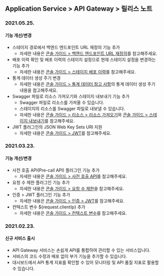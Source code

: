 ## Application Service > API Gateway > 릴리스 노트

### 2021.05.25.
#### 기능 개선/변경
* 스테이지 경로에서 백엔드 엔드포인트 URL 재정의 기능 추가
    * 자세한 내용은 [콘솔 가이드 > 백엔드 엔드포인트 URL 재정의](./console-guide/#url)를 참고해주세요.
* 배포 이력 확인 및 배포 이력의 스테이지 설정으로 현재 스테이지 설정을 변경하는 기능 추가
    * 자세한 내용은 [콘솔 가이드 > 스테이지 배포 이력](./console-guide/#_19)를 참고해주세요.
* 통계 데이터 생성 주기 변경
    * 자세한 내용은 [콘솔 가이드 > 통계 데이터 참고 사항](./console-guide/#_23)의 통계 데이터 생성 주기 내용을 참고해주세요.
* Swagger 파일로 리소스 가져오기와 스테이지 내보내기 기능 추가 
    * Swagger 파일로 리소스를 가져올 수 있습니다.
    * 스테이지의 리소스를 Swagger 파일로 내보낼 수 있습니다. 
    * 자세한 내용은 [콘솔 가이드 > 리소스 > 리소스 가져오기](./console-guide/#_3)와 [콘솔 가이드 > 스테이지 내보내기](./console-guide/#_20)를 참고해주세요.
* JWT 플러그인의 JSON Web Key Sets URI 지원
    * 자세한 내용은 [콘솔 가이드 > JWT](./console-guide/#jwt)를 참고해주세요.

### 2021.03.23.
#### 기능 개선/변경
* 사전 호출 API(Pre-call API) 플러그인 기능 추가
    * 자세한 내용은 [콘솔 가이드 > 사전 호출 API](./console-guide/#apipre-call-api)를 참고해주세요.
* 요청 수 제한 플러그인 기능 추가
    * 자세한 내용은 [콘솔 가이드 > 요청 수 제한](./console-guide/#_21)을 참고해주세요.
* 인증 > JWT 플러그인 기능 추가
    * 자세한 내용은 [콘솔 가이드 > 인증 > JWT](./console-guide/#jwt)를 참고해주세요.
* 컨텍스트 변수 ${request.clientIp} 추가
    * 자세한 내용은 [콘솔 가이드 > 컨텍스트 변수](./console-guide/#_9)를 참고해주세요.

### 2021.02.23.
#### 신규 서비스 출시 
* API Gateway 서비스는 손쉽게 API를 통합하여 관리할 수 있는 서비스입니다.
* 서비스의 코드 수정과 배포 없이 부가 기능을 추가할 수 있습니다.
* 대시보드에서 API 통계 지표를 확인할 수 있어 모니터링 및 API 품질 지표로 활용할 수 있습니다.
